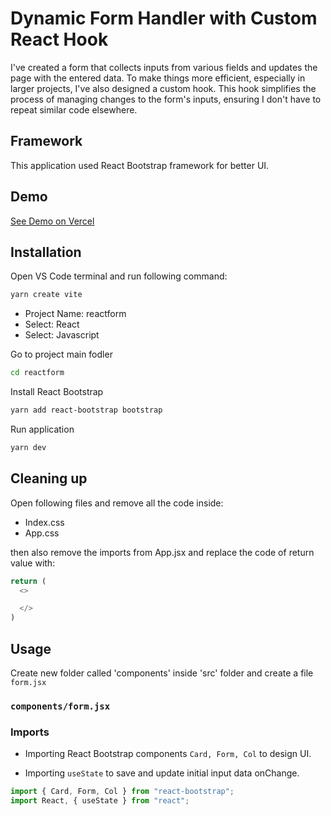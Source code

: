 # Dynamic Form Handler with Custom React Hook

I've created a form that collects inputs from various fields and updates the page with the entered data. To make things more efficient, especially in larger projects, I've also designed a custom hook. This hook simplifies the process of managing changes to the form's inputs, ensuring I don't have to repeat similar code elsewhere.

## Framework

This application used React Bootstrap framework for better UI.

## Demo

[See Demo on Vercel]("https://reactform-theta.vercel.app/")

## Installation

Open VS Code terminal and run following command:

```bash
yarn create vite
```

- Project Name: reactform
- Select: React
- Select: Javascript

Go to project main fodler

```bash
cd reactform
```

Install React Bootstrap

```bash
yarn add react-bootstrap bootstrap
```

Run application

```bash
yarn dev
```

## Cleaning up

Open following files and remove all the code inside:

- Index.css
- App.css

then also remove the imports from App.jsx and replace the code of return value with:

```Javascript
return (
  <>

  </>
)
```

## Usage

Create new folder called 'components' inside 'src' folder and create a file `form.jsx`

### `components/form.jsx`

### Imports

- Importing React Bootstrap components `Card, Form, Col` to design UI.

- Importing `useState` to save and update initial input data onChange.

```Javascript
import { Card, Form, Col } from "react-bootstrap";
import React, { useState } from "react";
```
